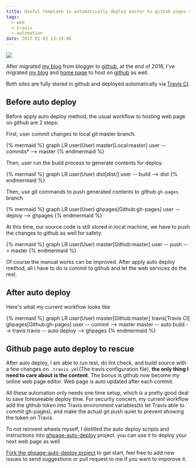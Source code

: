 ```yaml
---
title: Useful template to automatically deploy master to github pages via Travis CI
tags:
  - web
  - travis
  - automation
date: 2017-01-03 13:24:46
---
```


![](http://i.imgur.com/Q1hDoPLm.png)

After  migrated [my blog](https://blog.gasolin.idv.tw/2016/09/18/hello-world/) from blogger to [github](https://github.com/gasolin/blog/),
at the end of 2016, I've migrated [my blog](https://blog.gasolin.idv.tw/2016/09/18/hello-world/) and [home page](http://www.gasolin.idv.tw/) to host on [github](https://github.com/gasolin/gasolin.github.io) as well.

Both sites are fully stored in github and deployed automatically via [Travis CI](https://travis-ci.org/gasolin/gasolin.github.io).

## Before auto deploy

Before apply auto deploy method, the usual workflow to hosting web page on github are 2 steps:

First, user commit changes to local git master branch.

{% mermaid %}
graph LR
user(User)
master[Local:master]
user -- commits* --> master
{% endmermaid %}

Then, user run the build process to generate contents for deploy.

{% mermaid %}
graph LR
user(User)
dist[dist/]
user -- build --> dist
{% endmermaid %}

Then, use git commands to push generated contents to github `gh-pages` branch

{% mermaid %}
graph LR
user(User)
ghpages[Github:gh-pages]
user -- deploy --> ghpages
{% endmermaid %}

At this time, our source code is still stored in local machine, we have to push the changes to github as well for safety.

{% mermaid %}
graph LR
user(User)
master[Github:master]
user -- push --> master
{% endmermaid %}

Of course the manual works can be improved. After apply auto deploy method, all I have to do is
commit to github and let the web services do the rest.


## After auto deploy

Here's what my current workflow looks like

{% mermaid %}
graph LR
user(User)
master[Github:master]
travis[Travis CI]
ghpages[Github:gh-pages]
user -- commit --> master
master -- auto build --> travis
travis --  auto deploy --> ghpages
{% endmermaid %}


## Github page auto deploy to rescue

After auto deploy, I am able to run test, do lint check, and build source with a few changes on `.travis.yml`(The travis configuration file),
**the only thing I need to care about is the content**.
The bonus is github now become my online web page editor. Web page is auto updated after each commit.

All these automation only needs one time setup, which is a pretty good deal to save foreseeable deploy time.
For security concern, my current workflow add the github token into Travis environment variables(to let Travis able to commit gh-pages), and make the actual git push quiet to prevent showing the token on Travis.

To not reinvent wheels myself, I distilled the auto deploy scripts and instructions into [ghpage-auto-deploy](https://github.com/gasolin/ghpage-auto-deploy) project.
you can use it to deploy your next web page as well.

[Fork the ghpage-auto-deploy project](https://github.com/gasolin/ghpage-auto-deploy#fork-destination-box) to get start, feel free to add new issues to send suggestions or pull request to me if you want to imporove it.
